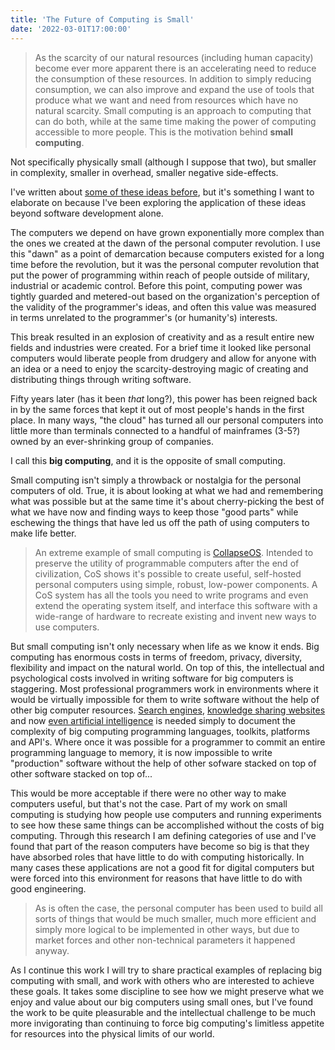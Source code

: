 ```yaml
---
title: 'The Future of Computing is Small'
date: '2022-03-01T17:00:00'
---
```


> As the scarcity of our natural resources (including human capacity) become ever more apparent there is an accelerating need to reduce the consumption of these resources.  In addition to simply reducing consumption, we can also improve and expand the use of tools that produce what we want and need from resources which have no natural scarcity. Small computing is an approach to computing that can do both, while at the same time making the power of computing accessible to more people.
> This is the motivation behind **small computing**.

Not specifically physically small (although I suppose that two), but smaller in complexity, smaller in overhead, smaller negative side-effects.

I've written about [some of these ideas before](https://www.jasongullickson.com/posts/human-scale-software), but it's something I want to elaborate on because I've been exploring the application of these ideas beyond software development alone.

The computers we depend on have grown exponentially more complex than the ones we created at the dawn of the personal computer revolution.  I use this "dawn" as a point of demarcation because computers existed for a long time before the revolution, but it was the personal computer revolution that put the power of programming within reach of people outside of military, industrial or academic control.  Before this point, computing power was tightly guarded and metered-out based on the organization's perception of the validity of the programmer's ideas, and often this value was measured in terms unrelated to the programmer's (or humanity's) interests.

This break resulted in an explosion of creativity and as a result entire new fields and industries were created.  For a brief time it looked like personal computers would liberate people from drudgery and allow for anyone with an idea or a need to enjoy the scarcity-destroying magic of creating and distributing things through writing software.

Fifty years later (has it been *that* long?), this power has been reigned back in by the same forces that kept it out of most people's hands in the first place.  In many ways, "the cloud" has turned all our personal computers into little more than terminals connected to a handful of mainframes (3-5?) owned by an ever-shrinking group of companies.

I call this **big computing**, and it is the opposite of small computing.

Small computing isn't simply a throwback or nostalgia for the personal computers of old.  True, it is about looking at what we had and remembering what was possible but at the same time it's about cherry-picking the best of what we have now and finding ways to keep those "good parts" while eschewing the things that have led us off the path of using computers to make life better.

> An extreme example of small computing is [CollapseOS](http://collapseos.org/).  Intended to preserve the utility of programmable computers after the end of civilization, CoS shows it's possible to create useful, self-hosted personal computers using simple, robust, low-power components.  A CoS system has all the tools you need to write programs and even extend the operating system itself, and interface this software with a wide-range of hardware to recreate existing and invent new ways to use computers.

But small computing isn't only necessary when life as we know it ends.  Big computing has enormous costs in terms of freedom, privacy, diversity, flexibility and impact on the natural world.  On top of this, the intellectual and psychological costs involved in writing software for big computers is staggering.  Most professional programmers work in environments where it would be virtually impossible for them to write software without the help of other big computer resources.  [Search engines](https://google.com), [knowledge sharing websites](https://stackoverflow.com/) and now [even artificial intelligence](https://copilot.github.com/) is needed simply to document the complexity of big computing programming languages, toolkits, platforms and API's.  Where once it was possible for a programmer to commit an entire programming language to memory, it is now impossible to write "production" software without the help of other sofware stacked on top of other software stacked on top of...

This would be more acceptable if there were no other way to make computers useful, but that's not the case.  Part of my work on small computing is studying how people use computers and running experiments to see how these same things can be accomplished without the costs of big computing.  Through this research I am defining categories of use and I've found that part of the reason computers have become so big is that they have absorbed roles that have little to do with computing historically.  In many cases these applications are not a good fit for digital computers but were forced into this environment for reasons that have little to do with good engineering.  

> As is often the case, the personal computer has been used to build all sorts of things that would be much smaller, much more efficient and simply more logical to be implemented in other ways, but due to market forces and other non-technical parameters it happened anyway.

As I continue this work I will try to share practical examples of replacing big computing with small, and work with others who are interested to achieve these goals.  It takes some discipline to see how we might preserve what we enjoy and value about our big computers using small ones, but I've found the work to be quite pleasurable and the intellectual challenge to be much more invigorating than continuing to force big computing's limitless appetite for resources into the physical limits of our world.